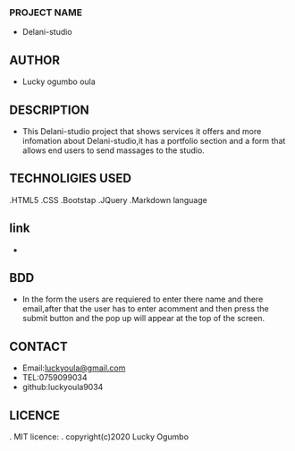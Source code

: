 ### PROJECT NAME
- Delani-studio
## AUTHOR
- Lucky ogumbo oula
## DESCRIPTION
- This Delani-studio project that shows services it offers and more infomation about Delani-studio,it has a portfolio section and a form that allows end users to send massages to the studio.
## TECHNOLIGIES USED
.HTML5
.CSS
.Bootstap
.JQuery
.Markdown language
## link
-
## BDD
- In the form the users are requiered to enter there name and there email,after that the user has to enter acomment and then press the submit button and the pop up will appear at the top of the screen.
## CONTACT
- Email:luckyoula@gmail.com
- TEL:0759099034
- github:luckyoula9034
## LICENCE
 . MIT licence:
 . copyright(c)2020 Lucky Ogumbo

